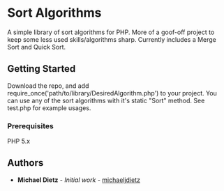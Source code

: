 # Sort Algorithms

A simple library of sort algorithms for PHP. More of a goof-off project to keep some less used skills/algorithms sharp.  Currently includes a Merge Sort and Quick Sort.

## Getting Started

Download the repo, and add require_once('path/to/library/DesiredAlgorithm.php') to your project.  You can use any of the sort algorithms with it's static "Sort" method.
See test.php for example usages.

### Prerequisites

PHP 5.x

## Authors

* **Michael Dietz** - *Initial work* - [michaeljdietz](https://github.com/michaeljdietz)
